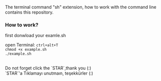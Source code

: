 The terminal command "sh" extension, how to work with the command line contains this repository.


<h3>How to work?</h3>
first donwload your examle.sh 

open Terminal: `ctrl+alt+T`<br>
`chmod +x example.sh`<br>
`./example.sh`<br>



<br>
Do not forget click the `STAR`,thank you (:)
<br>
`STAR`'a Tıklamayı unutmaın, teşekkürler (:)